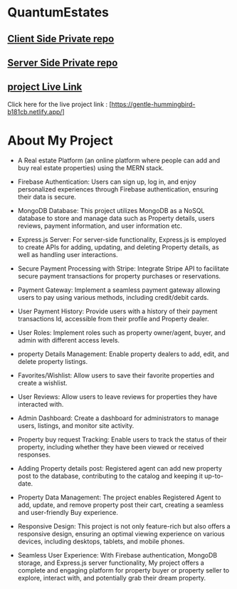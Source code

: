 # QuantumEstates


## [ Client Side Private repo](https://github.com/programming-hero-web-course1/b8a12-client-side-MD-AHAD-KHAN-PATHAN)

## [ Server Side Private repo](https://github.com/programming-hero-web-course1/b8a12-server-side-MD-AHAD-KHAN-PATHAN)


## [ project Live Link ](https://gentle-hummingbird-b181cb.netlify.app/)

Click here for the live project link : [https://gentle-hummingbird-b181cb.netlify.app/]

# About My Project

- A Real estate Platform (an online platform where people can add and buy real estate
properties) using the MERN stack.

- Firebase Authentication: Users can sign up, log in, and enjoy personalized experiences through Firebase authentication, ensuring their data is secure.

- MongoDB Database: This project utilizes MongoDB as a NoSQL database to store and manage data such as Property details, users reviews, payment information, and user information etc.

- Express.js Server: For server-side functionality, Express.js is employed to create APIs for adding, updating, and deleting Property details, as well as handling user interactions.

- Secure Payment Processing with Stripe: Integrate Stripe API to facilitate secure payment transactions for property purchases or reservations.

- Payment Gateway: Implement a seamless payment gateway allowing users to pay using various methods, including credit/debit cards.

- User Payment History: Provide users with a history of their payment transactions Id, accessible from their profile and Property dealer.

- User Roles: Implement roles such as property owner/agent, buyer, and admin with different access levels.

- property Details Management: Enable property dealers to add, edit, and delete property listings.

- Favorites/Wishlist: Allow users to save their favorite properties and create a wishlist.

- User Reviews: Allow users to leave reviews for properties they have interacted with.

- Admin Dashboard: Create a dashboard for administrators to manage users, listings, and monitor site activity.

- Property buy request Tracking: Enable users to track the status of their property, including whether they have been viewed or received responses.

- Adding Property details post: Registered agent can add new property post to the database, contributing to the catalog and keeping it up-to-date.

- Property Data Management: The project enables Registered Agent to add, update, and remove property post their cart, creating a seamless and user-friendly Buy experience.

- Responsive Design: This project is not only feature-rich but also offers a responsive design, ensuring an optimal viewing experience on various devices, including desktops, tablets, and mobile phones.

- Seamless User Experience: With Firebase authentication, MongoDB storage, and Express.js server functionality, My project offers a complete and engaging platform for property buyer or property seller to explore, interact with, and potentially grab their dream property.


